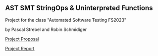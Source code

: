 ## AST SMT StringOps & Uninterpreted Functions

Project for the class "Automated Software Testing FS2023"

by Pascal Strebel and Robin Schmidiger

[Project Proposal](docs/ProjectProposal.pdf)

[Project Report](docs/ProjectReport.pdf)
